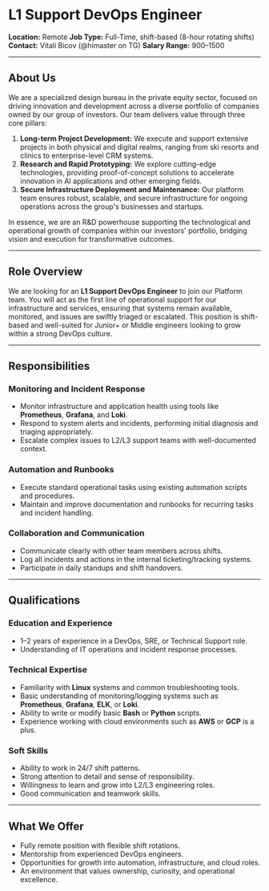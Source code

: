 # L1 Support DevOps Engineer

**Location:** Remote
**Job Type:** Full-Time, shift-based (8-hour rotating shifts)
**Contact:** Vitali Bicov (@himaster on TG)
**Salary Range:** $900–$1500

---

## About Us

We are a specialized design bureau in the private equity sector, focused on driving innovation and development across a diverse portfolio of companies owned by our group of investors. Our team delivers value through three core pillars:  

1. **Long-term Project Development:** We execute and support extensive projects in both physical and digital realms, ranging from ski resorts and clinics to enterprise-level CRM systems.  
2. **Research and Rapid Prototyping:** We explore cutting-edge technologies, providing proof-of-concept solutions to accelerate innovation in AI applications and other emerging fields.  
3. **Secure Infrastructure Deployment and Maintenance:** Our platform team ensures robust, scalable, and secure infrastructure for ongoing operations across the group's businesses and startups.  

In essence, we are an R&D powerhouse supporting the technological and operational growth of companies within our investors' portfolio, bridging vision and execution for transformative outcomes.  

---

## Role Overview

We are looking for an **L1 Support DevOps Engineer** to join our Platform team. You will act as the first line of operational support for our infrastructure and services, ensuring that systems remain available, monitored, and issues are swiftly triaged or escalated. This position is shift-based and well-suited for Junior+ or Middle engineers looking to grow within a strong DevOps culture.

---

## Responsibilities

### Monitoring and Incident Response

- Monitor infrastructure and application health using tools like **Prometheus**, **Grafana**, and **Loki**.  
- Respond to system alerts and incidents, performing initial diagnosis and triaging appropriately.  
- Escalate complex issues to L2/L3 support teams with well-documented context.

### Automation and Runbooks

- Execute standard operational tasks using existing automation scripts and procedures.  
- Maintain and improve documentation and runbooks for recurring tasks and incident handling.  

### Collaboration and Communication

- Communicate clearly with other team members across shifts.  
- Log all incidents and actions in the internal ticketing/tracking systems.  
- Participate in daily standups and shift handovers.

---

## Qualifications

### Education and Experience

- 1–2 years of experience in a DevOps, SRE, or Technical Support role.  
- Understanding of IT operations and incident response processes.  

### Technical Expertise  

- Familiarity with **Linux** systems and common troubleshooting tools.  
- Basic understanding of monitoring/logging systems such as **Prometheus**, **Grafana**, **ELK**, or **Loki**.  
- Ability to write or modify basic **Bash** or **Python** scripts.  
- Experience working with cloud environments such as **AWS** or **GCP** is a plus.  

### Soft Skills  

- Ability to work in 24/7 shift patterns.  
- Strong attention to detail and sense of responsibility.  
- Willingness to learn and grow into L2/L3 engineering roles.  
- Good communication and teamwork skills.  

---

## What We Offer  

- Fully remote position with flexible shift rotations.  
- Mentorship from experienced DevOps engineers.  
- Opportunities for growth into automation, infrastructure, and cloud roles.  
- An environment that values ownership, curiosity, and operational excellence.
  

